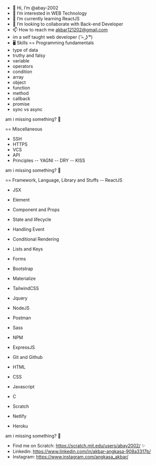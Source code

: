 - 👋 Hi, I’m @abay-2002
- 👀 I’m interested in WEB Technology
- 🌱 I’m currently learning ReactJS
- 💞️ I’m looking to collaborate with Back-end Developer
- 📫 How to reach me akbar121202@gmail.com
- im a self taught web developer ( ͡~ ͜ʖ ͡°)
- 🖥️ Skills
== Programming fundamentals
- type of data
- truthy and falsy
- variable
- operators
- condition
- array
- object
- function
- method
- callback
- promise
- sync vs async

am i missing something? 🤔

== Miscellaneous
- SSH
- HTTPS
- VCS
- API
- Principles
-- YAGNI
-- DRY
-- KISS

am i missing something? 🤔

== Framework, Language, Library and Stuffs
-- ReactJS
- JSX
- Element
- Component and Props
- State and lifecycle
- Handling Event
- Conditional Rendering
- Lists and Keys
- Forms

- Bootstrap
- Materialize
- TailwindCSS
- Jquery
- NodeJS
- Postman
- Sass
- NPM
- ExpressJS
- Git and Github
- HTML
- CSS
- Javascript
- C
- Scratch
- Netlify
- Heroku

am i missing something? 🤔

- Find me on Scratch: https://scratch.mit.edu/users/abay2002/ ✨
- Linkedin: https://www.linkedin.com/in/akbar-angkasa-908a3317b/
- Instagram: https://www.instagram.com/angkasa_akbar/
<!---
abay-2002/abay-2002 is a ✨ special ✨ repository because its `README.md` (this file) appears on your GitHub profile.
You can click the Preview link to take a look at your changes.
--->
